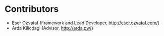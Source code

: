 # Contributors

* Eser Ozvataf (Framework and Lead Developer, http://eser.ozvataf.com/)
* Arda Kilicdagi (Advisor, http://arda.pw/)
